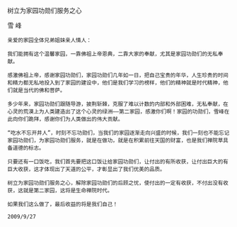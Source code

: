 树立为家园功勋们服务之心

雪 峰


    亲爱的家园全体兄弟姐妹亲人情人：

    我们能拥有这个温馨家园，一靠佛祖上帝恩典，二靠大家的奉献，尤其是家园功勋们的无私奉献。

    感激佛祖上帝，感谢家园功勋们，家园功勋们几年如一日，把自己宝贵的年华，人生珍贵的时间和精力都无私地投入到了家园的建设中，他们是我们学习的榜样，他们的精神就是时代精神，他们就是当代的佛和菩萨。

    多少年来，家园功勋们跟随导游，披荆斩棘，克服了难以计数的内部和外部困难，无私奉献，在心灵的荒漠上为人类建造出了这个心灵的绿洲——第二家园，感激你们啊！家园的功勋们，雪峰在此向你们跪拜，感谢你们为人类做出的伟大贡献。

    “吃水不忘开井人”，时刻不忘功勋们，当我们的家园逐渐走向兴盛的时候，我们一刻也不能忘记家园功勋们，为家园功勋们服务，就是在做功，就是在积累前往天国的财富，也是我们禅院草具备道德的标志。

    只要还有一口饭吃，我们首先要把这口饭让给家园功勋们，让付出的有所收获，让付出巨大的有巨大收获，这才体现出了天道的公平，才彰显出了我们优美的品质。

    树立为家园功勋们服务之心，解除家园功勋们的后顾之忧，使付出的一定有收获，不付出没有收获，这就是第二家园，这将是生命禅院时代。

    如果我们这么做了，最后收益的将是我们自己！

    2009/9/27



